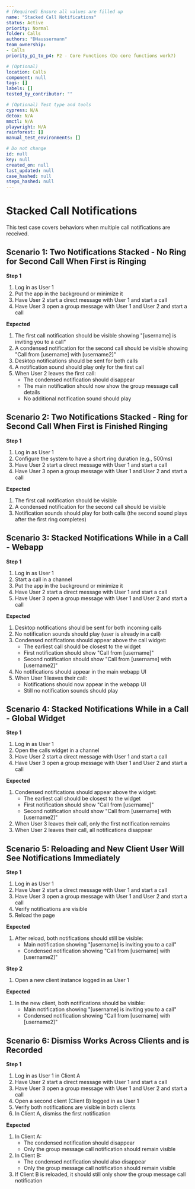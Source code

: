 ```yaml
---
# (Required) Ensure all values are filled up
name: "Stacked Call Notifications"
status: Active
priority: Normal
folder: Calls
authors: "DHaussermann"
team_ownership:
- Calls
priority_p1_to_p4: P2 - Core Functions (Do core functions work?)

# (Optional)
location: Calls
component: null
tags: []
labels: []
tested_by_contributor: ""

# (Optional) Test type and tools
cypress: N/A
detox: N/A
mmctl: N/A
playwright: N/A
rainforest: []
manual_test_environments: []

# Do not change
id: null
key: null
created_on: null
last_updated: null
case_hashed: null
steps_hashed: null
---
```


# Stacked Call Notifications

This test case covers behaviors when multiple call notifications are received.

## Scenario 1: Two Notifications Stacked - No Ring for Second Call When First is Ringing

**Step 1**

1. Log in as User 1
2. Put the app in the background or minimize it
3. Have User 2 start a direct message with User 1 and start a call
4. Have User 3 open a group message with User 1 and User 2 and start a call

**Expected**

1. The first call notification should be visible showing "[username] is inviting you to a call"
2. A condensed notification for the second call should be visible showing "Call from [username] with [username2]"
3. Desktop notifications should be sent for both calls
4. A notification sound should play only for the first call
5. When User 2 leaves the first call:
   - The condensed notification should disappear
   - The main notification should now show the group message call details
   - No additional notification sound should play

## Scenario 2: Two Notifications Stacked - Ring for Second Call When First is Finished Ringing

**Step 1**

1. Log in as User 1
2. Configure the system to have a short ring duration (e.g., 500ms)
3. Have User 2 start a direct message with User 1 and start a call
4. Have User 3 open a group message with User 1 and User 2 and start a call

**Expected**

1. The first call notification should be visible
2. A condensed notification for the second call should be visible
3. Notification sounds should play for both calls (the second sound plays after the first ring completes)

## Scenario 3: Stacked Notifications While in a Call - Webapp

**Step 1**

1. Log in as User 1
2. Start a call in a channel
3. Put the app in the background or minimize it
4. Have User 2 start a direct message with User 1 and start a call
5. Have User 3 open a group message with User 1 and User 2 and start a call

**Expected**

1. Desktop notifications should be sent for both incoming calls
2. No notification sounds should play (user is already in a call)
3. Condensed notifications should appear above the call widget:
   - The earliest call should be closest to the widget
   - First notification should show "Call from [username]"
   - Second notification should show "Call from [username] with [username2]"
4. No notifications should appear in the main webapp UI
5. When User 1 leaves their call:
   - Notifications should now appear in the webapp UI
   - Still no notification sounds should play

## Scenario 4: Stacked Notifications While in a Call - Global Widget

**Step 1**

1. Log in as User 1
2. Open the calls widget in a channel
3. Have User 2 start a direct message with User 1 and start a call
4. Have User 3 open a group message with User 1 and User 2 and start a call

**Expected**

1. Condensed notifications should appear above the widget:
   - The earliest call should be closest to the widget
   - First notification should show "Call from [username]"
   - Second notification should show "Call from [username] with [username2]"
2. When User 3 leaves their call, only the first notification remains
3. When User 2 leaves their call, all notifications disappear

## Scenario 5: Reloading and New Client User Will See Notifications Immediately

**Step 1**

1. Log in as User 1
2. Have User 2 start a direct message with User 1 and start a call
3. Have User 3 open a group message with User 1 and User 2 and start a call
4. Verify notifications are visible
5. Reload the page

**Expected**

1. After reload, both notifications should still be visible:
   - Main notification showing "[username] is inviting you to a call"
   - Condensed notification showing "Call from [username] with [username2]"

**Step 2**

1. Open a new client instance logged in as User 1

**Expected**

1. In the new client, both notifications should be visible:
   - Main notification showing "[username] is inviting you to a call"
   - Condensed notification showing "Call from [username] with [username2]"

## Scenario 6: Dismiss Works Across Clients and is Recorded

**Step 1**

1. Log in as User 1 in Client A
2. Have User 2 start a direct message with User 1 and start a call
3. Have User 3 open a group message with User 1 and User 2 and start a call
4. Open a second client (Client B) logged in as User 1
5. Verify both notifications are visible in both clients
6. In Client A, dismiss the first notification

**Expected**

1. In Client A:
   - The condensed notification should disappear
   - Only the group message call notification should remain visible
2. In Client B:
   - The condensed notification should also disappear
   - Only the group message call notification should remain visible
3. If Client B is reloaded, it should still only show the group message call notification
